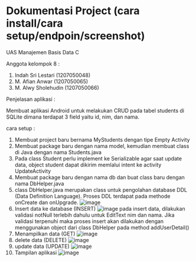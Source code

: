 # Dokumentasi Project (cara install/cara setup/endpoin/screenshot)

UAS Manajemen Basis Data C

Anggota kelompok 8 :
1. Indah Sri Lestari (1207050048)
2. M. Afian Anwar (1207050065)
3. M. Alwy Sholehudin (1207050066)


Penjelasan aplikasi :

Membuat aplikasi Android untuk melakukan CRUD  pada tabel students di SQLite dimana terdapat 3 field
yaitu id, nim, dan nama.

cara setup :
1. Membuat project baru  bernama MyStudents dengan tipe Empty Activity
2. Membuat package baru dengan nama model, kemudian membuat class di Java dengan nama Students.java
3. Pada class Student perlu implement  ke Serializable agar saat update data, object  student dapat dikirim memlalui intent ke activity UpdateActivity
4. Membuat package baru dengan nama db dan buat class baru dengan nama DbHelper.java
5. class DbHelper.java merupakan class untuk pengolahan database DDL (Data Definition Language). Proses DDL terdapat pada methode onCreate dan onUpgrade.
![image](https://user-images.githubusercontent.com/96606602/208974939-c056d852-366c-4e51-9907-5f0054149164.png)
6. Insert data ke database (INSERT)
![image](https://user-images.githubusercontent.com/96606602/208974989-098c396f-aa60-45af-a8a5-1f8ef6a4dd29.png)
pada insert data, dilakukan validasi notNull terlebih dahulu untuk EditText nim dan nama. Jika validasi terpenuhi maka proses
insert akan dilakukan dengan menggunakan object dari class DbHelper pada method addUserDetail()
7. Menampilkan data (GET)
![image](https://user-images.githubusercontent.com/96606602/208975064-08b13b05-ade1-40ea-bd9b-835c5eb00b3e.png)
8. delete data (DELETE)
![image](https://user-images.githubusercontent.com/96606602/208975188-f93f1bb7-5654-4da9-9c57-8211ffc1330d.png)
9. update data (UPDATE)
![image](https://user-images.githubusercontent.com/96606602/208975259-d15db5dc-a0cb-4848-a2f8-c115ce0ed271.png)
10. Tampilan aplikasi
![image](https://user-images.githubusercontent.com/96606602/208975572-5b1e98b5-371c-4bdc-9247-190333c20630.png)



